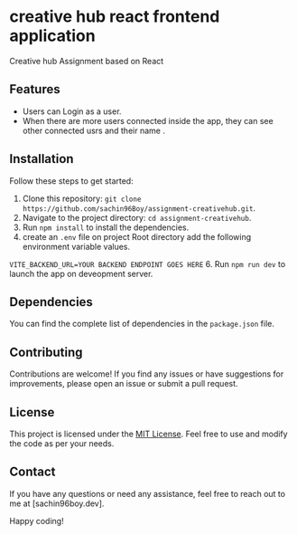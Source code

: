 # creative hub react frontend application

Creative hub Assignment based on React

## Features

- Users can Login as a user.
- When there are more users connected inside the app, they can see other connected usrs and their name .


## Installation

Follow these steps to get started:

1. Clone this repository: `git clone https://github.com/sachin96Boy/assignment-creativehub.git`.
2. Navigate to the project directory: `cd assignment-creativehub`.
3. Run `npm install` to install the dependencies.
4. create an `.env` file on project Root directory add the following environment variable values.

``
VITE_BACKEND_URL=YOUR BACKEND ENDPOINT GOES HERE
``
6. Run `npm run dev` to launch the app on deveopment server.

## Dependencies

You can find the complete list of dependencies in the `package.json` file.

## Contributing

Contributions are welcome! If you find any issues or have suggestions for improvements, please open an issue or submit a pull request.

## License

This project is licensed under the [MIT License](LICENSE). Feel free to use and modify the code as per your needs.

## Contact

If you have any questions or need any assistance, feel free to reach out to me at [sachin96boy.dev].

Happy coding!